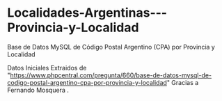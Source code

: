 # Localidades-Argentinas---Provincia-y-Localidad
Base de Datos MySQL de Código Postal Argentino (CPA) por Provincia y Localidad

Datos Iniciales Extraidos de "https://www.phpcentral.com/pregunta/660/base-de-datos-mysql-de-codigo-postal-argentino-cpa-por-provincia-y-localidad"  Gracias a Fernando Mosquera . 


